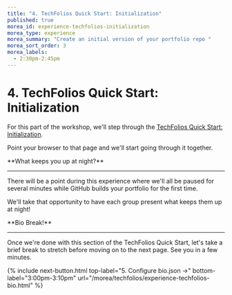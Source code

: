 ```yaml
---
title: "4. TechFolios Quick Start: Initialization"
published: true
morea_id: experience-techfolios-initialization
morea_type: experience
morea_summary: "Create an initial version of your portfolio repo "
morea_sort_order: 3
morea_labels:
  - 2:30pm-2:45pm
---
```


# 4. TechFolios Quick Start: Initialization

For this part of the workshop, we'll step through the [TechFolios Quick Start: Initialization](https://techfolios.github.io/docs/quick-start/initialization). 

Point your browser to that page and we'll start going through it together.

<div class="alert alert-success mt-3" role="alert" markdown="1">
<i class="fa-solid fa-globe fa-xl"></i> **What keeps you up at night?**
<hr/>
There will be a point during this experience where we'll all be paused for several minutes while GitHub builds your portfolio for the first time.

We'll take that opportunity to have each group present what keeps them up at night!
</div>


<div class="alert alert-warning" role="alert" markdown="1">
<i class="fa-solid fa-circle-info fa-xl"></i> **Bio Break!**
<hr/>
Once we're done with this section of the TechFolios Quick Start, let's take a brief break to stretch before moving on to the next page.  See you in a few minutes.
</div>



{% include next-button.html
top-label="5. Configure bio.json ->"
bottom-label="3:00pm-3:10pm"
url="/morea/techfolios/experience-techfolios-bio.html" %}
